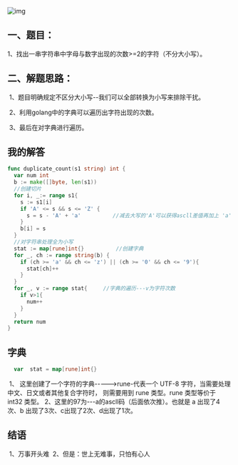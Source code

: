 ![img](S:%5C%E5%AD%A6%E4%B9%A0%E6%96%87%E4%BB%B6%5Cbook_img%5C2021042420141481.png)

## 一、题目：

​				1、找出一串字符串中字母与数字出现的次数>=2的字符（不分大小写）。

## 二、解题思路：

​				1、题目明确规定不区分大小写--我们可以全部转换为小写来排除干扰。

​				2、利用golang中的字典可以遍历出字符出现的次数。

​				3、最后在对字典进行遍历。

 ## 我的解答

```go
func duplicate_count(s1 string) int {
  var num int
  b := make([]byte, len(s1))
  //创建切片
  for i, _:= range s1{
    s := s1[i]
    if 'A' <= s && s <= 'Z' {
      s = s - 'A' + 'a'          //减去大写的'A'可以获得ascll差值再加上 'a'的ascll值来定位字母
    }
    b[i] = s
  }
  //对字符串处理全为小写
  stat := map[rune]int{}          //创建字典
  for _, ch := range string(b) {
    if (ch >= 'a' && ch <= 'z') || (ch >= '0' && ch <= '9'){
      stat[ch]++
    }
  }
  for _, v := range stat{     //字典的遍历---v为字符次数 
    if v>1{
      num++
    }
  }
  return num
}
```


## 字典

```go
  var  stat = map[rune]int{}      
```

​			1、 这里创建了一个字符的字典----->rune-代表一个 UTF-8 字符，当需要处理中文、日文或者其他复合字符时，						则需要用到 rune 类型。rune 类型等价于 int32 类型。
​			2、这里的97为---a的ascll码（后面依次推）。也就是 a 出现了4次、b 出现了3次、c出现了2次、d出现了1次。

## 结语
​			1、万事开头难
​			2、但是：世上无难事，只怕有心人